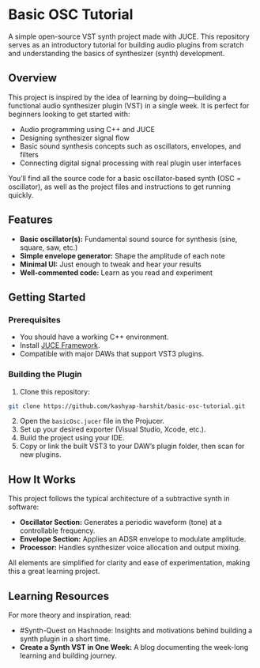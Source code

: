 # Basic OSC Tutorial

A simple open-source VST synth project made with JUCE. This repository serves as an introductory tutorial for building audio plugins from scratch and understanding the basics of synthesizer (synth) development.

## Overview

This project is inspired by the idea of learning by doing—building a functional audio synthesizer plugin (VST) in a single week. It is perfect for beginners looking to get started with:

- Audio programming using C++ and JUCE
- Designing synthesizer signal flow
- Basic sound synthesis concepts such as oscillators, envelopes, and filters
- Connecting digital signal processing with real plugin user interfaces

You’ll find all the source code for a basic oscillator-based synth (OSC = oscillator), as well as the project files and instructions to get running quickly.

## Features

- **Basic oscillator(s):** Fundamental sound source for synthesis (sine, square, saw, etc.)
- **Simple envelope generator:** Shape the amplitude of each note
- **Minimal UI:** Just enough to tweak and hear your results
- **Well-commented code:** Learn as you read and experiment


## Getting Started

### Prerequisites

- You should have a working C++ environment.
- Install [JUCE Framework](https://juce.com/).
- Compatible with major DAWs that support VST3 plugins.


### Building the Plugin

1. Clone this repository:

```sh
git clone https://github.com/kashyap-harshit/basic-osc-tutorial.git
```

2. Open the `basicOsc.jucer` file in the Projucer.
3. Set up your desired exporter (Visual Studio, Xcode, etc.).
4. Build the project using your IDE.
5. Copy or link the built VST3 to your DAW’s plugin folder, then scan for new plugins.

## How It Works

This project follows the typical architecture of a subtractive synth in software:

- **Oscillator Section:** Generates a periodic waveform (tone) at a controllable frequency.
- **Envelope Section:** Applies an ADSR envelope to modulate amplitude.
- **Processor:** Handles synthesizer voice allocation and output mixing.

All elements are simplified for clarity and ease of experimentation, making this a great learning project.

## Learning Resources

For more theory and inspiration, read:

- \#Synth-Quest on Hashnode: Insights and motivations behind building a synth plugin in a short time.
- **Create a Synth VST in One Week:** A blog documenting the week-long learning and building journey.
